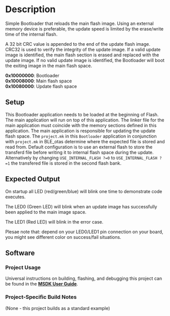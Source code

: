 # Description

Simple Bootloader that reloads the main flash image. Using an external memory device is preferable,
the update speed is limited by the erase/write time of the internal flash.

A 32 bit CRC value is appended to the end of the update flash image. 
CRC32 is used to verify the integrity of the update image. If a valid update image is identified,
the main flash section is erased and replaced with the update image. If no valid update image
is identified, the Bootloader will boot the exiting image in the main flash space.

__0x10000000__: Bootloader  
__0x10008000__: Main flash space  
__0x10080000__: Update flash space

## Setup

This Bootloader application needs to be loaded at the beginning of Flash. The main application
will run on top of this application. The linker file for the main application must coincide 
with the memory sections defined in this application. The main application is responsible 
for updating the update flash space.
The `project.mk` in this `Bootloader` application in conjunction with `project.mk` in BLE_otas determine
where the expected file is stored and read from.
Default configuration is to use an external flash to store the transferd file before
writing it to internal flash space during the update.
Alternatively by changing `USE_INTERNAL_FLASH ?=0` to `USE_INTERNAL_FLASH ?=1` the transfered file
is stored in the second flash bank. 
 
## Expected Output

On startup all LED (red/green/blue) will blink one time to demonstrate code executes.

The LED0 (Green LED) will blink when an update image has successfully been applied to the main image space.

The LED1 (Red LED) will blink in the error case.

Plesae note that: depend on your LED0/LED1 pin connection on your board, you might see different color on success/fail situations.


## Software

### Project Usage

Universal instructions on building, flashing, and debugging this project can be found in the **[MSDK User Guide](https://analogdevicesinc.github.io/msdk/USERGUIDE/)**.

### Project-Specific Build Notes

(None - this project builds as a standard example)

